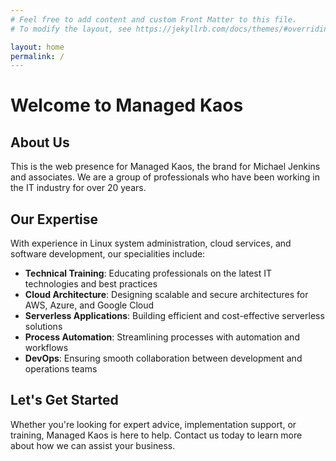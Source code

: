 ```yaml
---
# Feel free to add content and custom Front Matter to this file.
# To modify the layout, see https://jekyllrb.com/docs/themes/#overriding-theme-defaults

layout: home
permalink: /
---
```


# Welcome to Managed Kaos

## About Us

This is the web presence for Managed Kaos, the brand for Michael Jenkins and associates. We are a group of professionals who have
been working in the IT industry for over 20 years.

## Our Expertise

With experience in Linux system administration, cloud services, and software development, our specialities include:

* **Technical Training**: Educating professionals on the latest IT technologies and best practices
* **Cloud Architecture**: Designing scalable and secure architectures for AWS, Azure, and Google Cloud
* **Serverless Applications**: Building efficient and cost-effective serverless solutions
* **Process Automation**: Streamlining processes with automation and workflows
* **DevOps**: Ensuring smooth collaboration between development and operations teams

## Let's Get Started

Whether you're looking for expert advice, implementation support, or training, Managed Kaos is here to help. Contact us today to
learn more about how we can assist your business.

